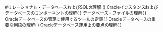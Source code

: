 #リレーショナル・データベースおよびSQLの理解
()
Oracleインスタンスおよびデータベースのコンポーネントの理解(  )
データベース・ファイルの理解(  )
Oracleデータベースの管理に使用するツールの定義(  )
Oracleデータベースの重要な用語の理解(  )
Oracleデータベース運用上の要点の理解(  )
